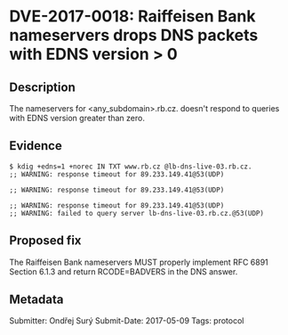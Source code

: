 # DVE-2017-0018: Raiffeisen Bank nameservers drops DNS packets with EDNS version > 0

## Description

The nameservers for <any_subdomain>.rb.cz. doesn't respond to queries
with EDNS version greater than zero.

## Evidence

    $ kdig +edns=1 +norec IN TXT www.rb.cz @lb-dns-live-03.rb.cz.
	;; WARNING: response timeout for 89.233.149.41@53(UDP)
	
	;; WARNING: response timeout for 89.233.149.41@53(UDP)
	
	;; WARNING: response timeout for 89.233.149.41@53(UDP)
	;; WARNING: failed to query server lb-dns-live-03.rb.cz.@53(UDP)


## Proposed fix

The Raiffeisen Bank nameservers MUST properly implement RFC 6891
Section 6.1.3 and return RCODE=BADVERS in the DNS answer.

## Metadata

Submitter: Ondřej Surý
Submit-Date: 2017-05-09
Tags: protocol
